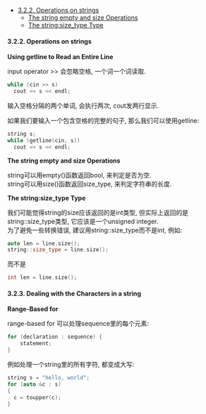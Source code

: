 <!-- TOC -->

- [3.2.2. Operations on strings](#322-operations-on-strings)
  - [The string empty and size Operations](#the-string-empty-and-size-operations)
  - [The string:size_type Type](#the-stringsize_type-type)

<!-- /TOC -->

<a id="markdown-322-operations-on-strings" name="322-operations-on-strings"></a>
#### 3.2.2. Operations on strings

**Using getline to Read an Entire Line**

input operator >> 会忽略空格, 一个词一个词读取.
```cpp
while (cin >> s)
  cout << s << endl;
```
输入空格分隔的两个单词, 会执行两次, cout发两行显示.  

如果我们要输入一个包含空格的完整的句子, 那么我们可以使用getline:
```cpp
string s;
while (getline(cin, s))
  cout << s << endl;
```

**The string empty and size Operations**

string可以用empty()函数返回bool, 来判定是否为空.  
string可以用size()函数返回size_type, 来判定字符串的长度.  

<a id="markdown-the-stringsize_type-type" name="the-stringsize_type-type"></a>
**The string:size_type Type**

我们可能觉得string的size应该返回的是int类型, 但实际上返回的是string::size_type类型, 它应该是一个unsigned integer.  
为了避免一些转换错误, 建议用string::size_type而不是int, 例如:
```cpp
auto len = line.size();
string::size_type = line.size();
```
而不是
```cpp
int len = line.size();
```

#### 3.2.3. Dealing with the Characters in a string

**Range-Based for**

range-based for 可以处理sequence里的每个元素:
```cpp
for (declaration : sequence) {
    statement;
}
```
例如处理一个string里的所有字符, 都变成大写:
```cpp
string s = "hello, world";
for (auto &c : s)
{
  c = toupper(c);
}
```